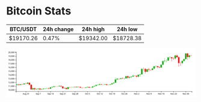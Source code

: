 # Bitcoin Stats

BTC/USDT|24h change|24h high|24h low|
|---|---|---|---|
|$19170.26|0.47%|$19342.00|$18728.38|

<img src="./chart.svg">
